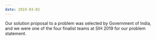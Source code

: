 ```yaml
---
date: 2019-03-02
---
```


Our solution proposal to a problem was selected by Government of India,
and we were one of the four finalist teams at SIH 2019 for our problem statement.
